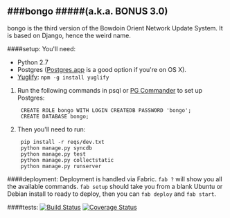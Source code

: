 ###bongo
#####(a.k.a. BONUS 3.0)
---
bongo is the third version of the Bowdoin Orient Network Update System. It is based on Django, hence the weird name.

####setup:
You'll need:
- Python 2.7 
- Postgres ([Postgres.app](http://postgresapp.com) is a good option if you're on OS X).
- [Yuglify](https://github.com/yui/yuglify): `npm -g install yuglify`

1. Run the following commands in psql or [PG Commander](https://eggerapps.at/pgcommander/) to set up Postgres:
        
        CREATE ROLE bongo WITH LOGIN CREATEDB PASSWORD 'bongo';
        CREATE DATABASE bongo;

2. Then you'll need to run:

        pip install -r reqs/dev.txt
        python manage.py syncdb
        python manage.py test
        python manage.py collectstatic
        python manage.py runserver

####deployment:
Deployment is handled via Fabric. `fab ?` will show you all the available commands. `fab setup` should take you from a blank Ubuntu or Debian install to ready to deploy, then you can `fab deploy` and `fab start`.

####tests:  [![Build Status](https://travis-ci.org/BowdoinOrient/bongo.svg)](https://travis-ci.org/BowdoinOrient/bongo) [![Coverage Status](https://coveralls.io/repos/BowdoinOrient/bongo/badge.png)](https://coveralls.io/r/BowdoinOrient/bongo)

